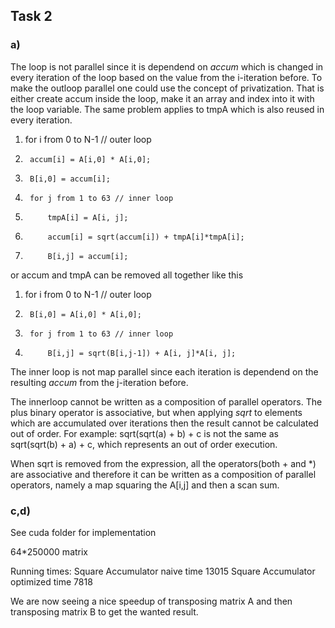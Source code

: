 ## Task 2

### a)
The loop is not parallel since it is dependend on *accum* which is changed in every iteration of the loop based on the value from the i-iteration before.
To make the outloop parallel one could use the concept of privatization. That is either create accum inside the loop, make it an array and index into it with the loop variable.
The same problem applies to tmpA which is also reused in every iteration.

1. 	for i from 0 to N-1 // outer loop
2. 		accum[i] = A[i,0] * A[i,0];
3. 		B[i,0] = accum[i];
4. 		for j from 1 to 63 // inner loop
5. 			tmpA[i] = A[i, j];
6. 			accum[i] = sqrt(accum[i]) + tmpA[i]*tmpA[i];
7. 			B[i,j] = accum[i];

or accum and tmpA can be removed all together like this

1. 	for i from 0 to N-1 // outer loop
3. 		B[i,0] = A[i,0] * A[i,0];
4. 		for j from 1 to 63 // inner loop
7. 			B[i,j] = sqrt(B[i,j-1]) + A[i, j]*A[i, j];

The inner loop is not map parallel since each iteration is dependend on the resulting *accum* from the j-iteration before.

The innerloop cannot be written as a composition of parallel operators. The plus binary operator is associative, but when applying *sqrt* to elements which are accumulated over iterations then the result cannot be calculated out of order. For example: sqrt(sqrt(a) + b) + c is not the same as sqrt(sqrt(b) + a) + c, which represents an out of order execution. 

When sqrt is removed from the expression, all the operators(both + and *) are associative and therefore it can be written as a composition of parallel operators, namely a map squaring the A[i,j] and then a scan sum.

### c,d) 
See cuda folder for implementation

64*250000 matrix

Running times:
    Square Accumulator naive time            13015
    Square Accumulator optimized time        7818

We are now seeing a nice speedup of transposing matrix A and then transposing matrix B to get the wanted result.

